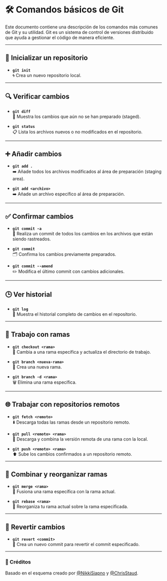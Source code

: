 # 🛠️ Comandos básicos de Git

Este documento contiene una descripción de los comandos más comunes de Git y su utilidad. Git es un sistema de control de versiones distribuido que ayuda a gestionar el código de manera eficiente.

---

## 🚀 Inicializar un repositorio

- **`git init`**  
  🌀 Crea un nuevo repositorio local.

---

## 🔍 Verificar cambios

- **`git diff`**  
  🧐 Muestra los cambios que aún no se han preparado (staged).

- **`git status`**  
  📋 Lista los archivos nuevos o no modificados en el repositorio.

---

## ➕ Añadir cambios

- **`git add .`**  
  ➡️ Añade todos los archivos modificados al área de preparación (staging area).

- **`git add <archivo>`**  
  ➡️ Añade un archivo específico al área de preparación.

---

## ✅ Confirmar cambios

- **`git commit -a`**  
  💾 Realiza un commit de todos los cambios en los archivos que están siendo rastreados.

- **`git commit`**  
  🗂️ Confirma los cambios previamente preparados.

- **`git commit --amend`**  
  ✏️ Modifica el último commit con cambios adicionales.

---

## 🕒 Ver historial

- **`git log`**  
  📜 Muestra el historial completo de cambios en el repositorio.

---

## 🌿 Trabajo con ramas

- **`git checkout <rama>`**  
  🔄 Cambia a una rama específica y actualiza el directorio de trabajo.

- **`git branch <nueva-rama>`**  
  🌱 Crea una nueva rama.

- **`git branch -d <rama>`**  
  🗑️ Elimina una rama específica.

---

## 🌐 Trabajar con repositorios remotos

- **`git fetch <remoto>`**  
  ⬇️ Descarga todas las ramas desde un repositorio remoto.

- **`git pull <remoto> <rama>`**  
  🔄 Descarga y combina la versión remota de una rama con la local.

- **`git push <remoto> <rama>`**  
  ⬆️ Sube los cambios confirmados a un repositorio remoto.

---

## 🧩 Combinar y reorganizar ramas

- **`git merge <rama>`**  
  🔗 Fusiona una rama específica con la rama actual.

- **`git rebase <rama>`**  
  🔄 Reorganiza tu rama actual sobre la rama especificada.

---

## 🛑 Revertir cambios

- **`git revert <commit>`**  
  🚫 Crea un nuevo commit para revertir el commit especificado.

---

### 🎨 Créditos
Basado en el esquema creado por [@NikkiSiapno](https://twitter.com/NikkiSiapno) y [@ChrisStaud](https://twitter.com/ChrisStaud).
